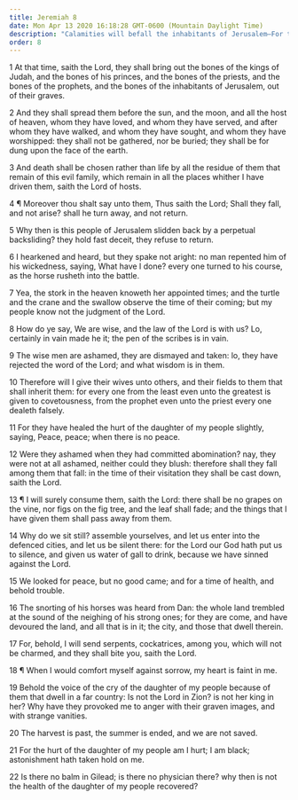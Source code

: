 ```yaml
---
title: Jeremiah 8
date: Mon Apr 13 2020 16:18:28 GMT-0600 (Mountain Daylight Time)
description: "Calamities will befall the inhabitants of Jerusalem—For them the harvest is past, the summer is ended, and they are not saved."
order: 8
---
```


1 At that time, saith the Lord, they shall bring out the bones of the kings of Judah, and the bones of his princes, and the bones of the priests, and the bones of the prophets, and the bones of the inhabitants of Jerusalem, out of their graves.

2 And they shall spread them before the sun, and the moon, and all the host of heaven, whom they have loved, and whom they have served, and after whom they have walked, and whom they have sought, and whom they have worshipped: they shall not be gathered, nor be buried; they shall be for dung upon the face of the earth.

3 And death shall be chosen rather than life by all the residue of them that remain of this evil family, which remain in all the places whither I have driven them, saith the Lord of hosts.

4 ¶ Moreover thou shalt say unto them, Thus saith the Lord; Shall they fall, and not arise? shall he turn away, and not return.

5 Why then is this people of Jerusalem slidden back by a perpetual backsliding? they hold fast deceit, they refuse to return.

6 I hearkened and heard, but they spake not aright: no man repented him of his wickedness, saying, What have I done? every one turned to his course, as the horse rusheth into the battle.

7 Yea, the stork in the heaven knoweth her appointed times; and the turtle and the crane and the swallow observe the time of their coming; but my people know not the judgment of the Lord.

8 How do ye say, We are wise, and the law of the Lord is with us? Lo, certainly in vain made he it; the pen of the scribes is in vain.

9 The wise men are ashamed, they are dismayed and taken: lo, they have rejected the word of the Lord; and what wisdom is in them.

10 Therefore will I give their wives unto others, and their fields to them that shall inherit them: for every one from the least even unto the greatest is given to covetousness, from the prophet even unto the priest every one dealeth falsely.

11 For they have healed the hurt of the daughter of my people slightly, saying, Peace, peace; when there is no peace.

12 Were they ashamed when they had committed abomination? nay, they were not at all ashamed, neither could they blush: therefore shall they fall among them that fall: in the time of their visitation they shall be cast down, saith the Lord.

13 ¶ I will surely consume them, saith the Lord: there shall be no grapes on the vine, nor figs on the fig tree, and the leaf shall fade; and the things that I have given them shall pass away from them.

14 Why do we sit still? assemble yourselves, and let us enter into the defenced cities, and let us be silent there: for the Lord our God hath put us to silence, and given us water of gall to drink, because we have sinned against the Lord.

15 We looked for peace, but no good came; and for a time of health, and behold trouble.

16 The snorting of his horses was heard from Dan: the whole land trembled at the sound of the neighing of his strong ones; for they are come, and have devoured the land, and all that is in it; the city, and those that dwell therein.

17 For, behold, I will send serpents, cockatrices, among you, which will not be charmed, and they shall bite you, saith the Lord.

18 ¶ When I would comfort myself against sorrow, my heart is faint in me.

19 Behold the voice of the cry of the daughter of my people because of them that dwell in a far country: Is not the Lord in Zion? is not her king in her? Why have they provoked me to anger with their graven images, and with strange vanities.

20 The harvest is past, the summer is ended, and we are not saved.

21 For the hurt of the daughter of my people am I hurt; I am black; astonishment hath taken hold on me.

22 Is there no balm in Gilead; is there no physician there? why then is not the health of the daughter of my people recovered?
